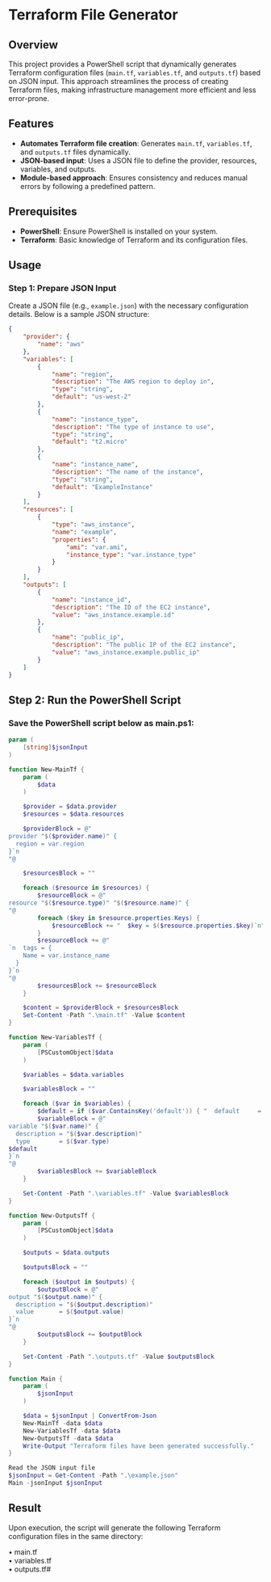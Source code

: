 # Terraform File Generator

## Overview

This project provides a PowerShell script that dynamically generates Terraform configuration files (`main.tf`, `variables.tf`, and `outputs.tf`) based on JSON input. This approach streamlines the process of creating Terraform files, making infrastructure management more efficient and less error-prone.

## Features

- **Automates Terraform file creation**: Generates `main.tf`, `variables.tf`, and `outputs.tf` files dynamically.
- **JSON-based input**: Uses a JSON file to define the provider, resources, variables, and outputs.
- **Module-based approach**: Ensures consistency and reduces manual errors by following a predefined pattern.

## Prerequisites

- **PowerShell**: Ensure PowerShell is installed on your system.
- **Terraform**: Basic knowledge of Terraform and its configuration files.

## Usage

### Step 1: Prepare JSON Input

Create a JSON file (e.g., `example.json`) with the necessary configuration details. Below is a sample JSON structure:

```json
{
    "provider": {
        "name": "aws"
    },
    "variables": [
        {
            "name": "region",
            "description": "The AWS region to deploy in",
            "type": "string",
            "default": "us-west-2"
        },
        {
            "name": "instance_type",
            "description": "The type of instance to use",
            "type": "string",
            "default": "t2.micro"
        },
        {
            "name": "instance_name",
            "description": "The name of the instance",
            "type": "string",
            "default": "ExampleInstance"
        }
    ],
    "resources": [
        {
            "type": "aws_instance",
            "name": "example",
            "properties": {
                "ami": "var.ami",
                "instance_type": "var.instance_type"
            }
        }
    ],
    "outputs": [
        {
            "name": "instance_id",
            "description": "The ID of the EC2 instance",
            "value": "aws_instance.example.id"
        },
        {
            "name": "public_ip",
            "description": "The public IP of the EC2 instance",
            "value": "aws_instance.example.public_ip"
        }
    ]
}
```
## Step 2: Run the PowerShell Script
### Save the PowerShell script below as main.ps1:

```Powershell
param (
    [string]$jsonInput
)

function New-MainTf {
    param (
        $data
    )

    $provider = $data.provider
    $resources = $data.resources

    $providerBlock = @"
provider "$($provider.name)" {
  region = var.region
}`n
"@

    $resourcesBlock = ""

    foreach ($resource in $resources) {
        $resourceBlock = @"
resource "$($resource.type)" "$($resource.name)" {
"@
        foreach ($key in $resource.properties.Keys) {
            $resourceBlock += "  $key = $($resource.properties.$key)`n"
        }
        $resourceBlock += @"
`n  tags = {
    Name = var.instance_name
  }
}`n
"@ 
        $resourcesBlock += $resourceBlock
    }

    $content = $providerBlock + $resourcesBlock
    Set-Content -Path ".\main.tf" -Value $content
}

function New-VariablesTf {
    param (
        [PSCustomObject]$data
    )

    $variables = $data.variables

    $variablesBlock = ""

    foreach ($var in $variables) {
        $default = if ($var.ContainsKey('default')) { "  default     = `"$($var.default)`"" } else { "" }
        $variableBlock = @"
variable "$($var.name)" {
  description = "$($var.description)"
  type        = $($var.type)
$default
}`n
"@
        $variablesBlock += $variableBlock
    }

    Set-Content -Path ".\variables.tf" -Value $variablesBlock
}

function New-OutputsTf {
    param (
        [PSCustomObject]$data
    )

    $outputs = $data.outputs

    $outputsBlock = ""

    foreach ($output in $outputs) {
        $outputBlock = @"
output "$($output.name)" {
  description = "$($output.description)"
  value       = $($output.value)
}`n
"@
        $outputsBlock += $outputBlock
    }

    Set-Content -Path ".\outputs.tf" -Value $outputsBlock
}

function Main {
    param (
        $jsonInput
    )

    $data = $jsonInput | ConvertFrom-Json
    New-MainTf -data $data
    New-VariablesTf -data $data
    New-OutputsTf -data $data
    Write-Output "Terraform files have been generated successfully."
}

Read the JSON input file
$jsonInput = Get-Content -Path ".\example.json"
Main -jsonInput $jsonInput
```

## Result
Upon execution, the script will generate the following Terraform configuration files in the same directory:

&#8226; main.tf <br>
&#8226; variables.tf <br>
&#8226; outputs.tf# <br>
